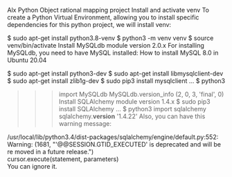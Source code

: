 Alx Python Object rational mapping project
Install and activate venv
To create a Python Virtual Environment, allowing you to install specific dependencies for this python project, we will install venv:

$ sudo apt-get install python3.8-venv
$ python3 -m venv venv
$ source venv/bin/activate
Install MySQLdb module version 2.0.x
For installing MySQLdb, you need to have MySQL installed: How to install MySQL 8.0 in Ubuntu 20.04

$ sudo apt-get install python3-dev
$ sudo apt-get install libmysqlclient-dev
$ sudo apt-get install zlib1g-dev
$ sudo pip3 install mysqlclient
...
$ python3
>>> import MySQLdb
>>> MySQLdb.version_info 
(2, 0, 3, 'final', 0)
Install SQLAlchemy module version 1.4.x
$ sudo pip3 install SQLAlchemy
...
$ python3
>>> import sqlalchemy
>>> sqlalchemy.__version__ 
'1.4.22'
Also, you can have this warning message:

/usr/local/lib/python3.4/dist-packages/sqlalchemy/engine/default.py:552: Warning: (1681, "'@@SESSION.GTID_EXECUTED' is deprecated and will be re
moved in a future release.")                                                                                                                    
  cursor.execute(statement, parameters)  
You can ignore it.
